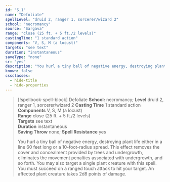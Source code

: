 ```yaml
---
id: "S_1"
name: "Defoliate"
spellLevel: "druid 2, ranger 1, sorcerer/wizard 2"
school: "necromancy"
source: "Sargava"
range: "close (25 ft. + 5 ft./2 levels)"
castingTime: "1 standard action"
components: "V, S, M (a locust)"
targets: "see text"
duration: "instantaneous"
saveType: "none"
sr: "yes"
description: "You hurl a tiny ball of negative energy, destroying plant life either in a line 60 feet long or a 10-foot-radius spread. This effect removes the cover and concealment provided by trees and undergrowth, eliminates the movement penalties associated with undergrowth, and so forth.  You may also target a single plant creature with this spell.  You must succeed on a ranged touch attack to hit your target.  An affected plant creature takes 2d8 points of damage."
known: false
cssclasses:
  - hide-title
  - hide-properties
---
```


> [!spellbook-spell-block] Defoliate
> **School:** necromancy; **Level** druid 2, ranger 1, sorcerer/wizard 2
> **Casting Time** 1 standard action  
> **Components** V, S, M (a locust)  
> **Range** close (25 ft. + 5 ft./2 levels)  
> **Targets** see text  
> **Duration** instantaneous  
> **Saving Throw** none; **Spell Resistance** yes
> 
> You hurl a tiny ball of negative energy, destroying plant life either in a line 60 feet long or a 10-foot-radius spread. This effect removes the cover and concealment provided by trees and undergrowth, eliminates the movement penalties associated with undergrowth, and so forth.  You may also target a single plant creature with this spell.  You must succeed on a ranged touch attack to hit your target.  An affected plant creature takes 2d8 points of damage.